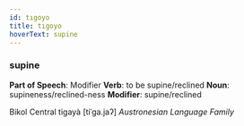 ```yaml
---
id: tıgoyo
title: tıgoyo
hoverText: supine
---
```


### supine

**Part of Speech**: Modifier
**Verb**: to be supine/reclined
**Noun**: supineness/reclined-ness
**Modifier**: supine/reclined

Bikol Central tigayà [tiˈɡa.jaʔ]
*Austronesian Language Family*